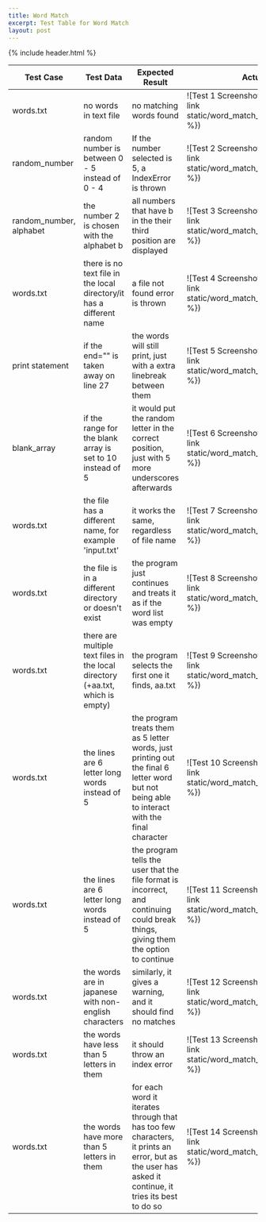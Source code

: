 ```yaml
---
title: Word Match
excerpt: Test Table for Word Match
layout: post
---
```


{% include header.html %}

<style>
.container {
  max-width: 55rem;
}
</style>

| Test Case               | Test Data                                                                      | Expected Result                                                                                                                                      | Actual Result                                                                                |
| ----------------------- | ------------------------------------------------------------------------------ | ---------------------------------------------------------------------------------------------------------------------------------------------------- | -------------------------------------------------------------------------------------------- |
| words.txt               | no words in text file                                                          | no matching words found                                                                                                                              | ![Test 1 Screenshot]({{ site.baseurl }}{% link static/word_match_screenshots/test1.png %})   |
| random_number           | random number is between 0 - 5 instead of 0 - 4                                | If the number selected is 5, a IndexError is thrown                                                                                                  | ![Test 2 Screenshot]({{ site.baseurl }}{% link static/word_match_screenshots/test2.png %})   |
| random_number, alphabet | the number 2 is chosen with the alphabet b                                     | all numbers that have b in the their third position are displayed                                                                                    | ![Test 3 Screenshot]({{ site.baseurl }}{% link static/word_match_screenshots/test3.png %})   |
| words.txt               | there is no text file in the local directory/it has a different name           | a file not found error is thrown                                                                                                                     | ![Test 4 Screenshot]({{ site.baseurl }}{% link static/word_match_screenshots/test4.png %})   |
| print statement         | if the end="" is taken away on line 27                                         | the words will still print, just with a extra linebreak between them                                                                                 | ![Test 5 Screenshot]({{ site.baseurl }}{% link static/word_match_screenshots/test5.png %})   |
| blank_array             | if the range for the blank array is set to 10 instead of 5                     | it would put the random letter in the correct position, just with 5 more underscores afterwards                                                      | ![Test 6 Screenshot]({{ site.baseurl }}{% link static/word_match_screenshots/test6.png %})   |
| words.txt               | the file has a different name, for example 'input.txt'                         | it works the same, regardless of file name                                                                                                           | ![Test 7 Screenshot]({{ site.baseurl }}{% link static/word_match_screenshots/test7.png %})   |
| words.txt               | the file is in a different directory or doesn't exist                          | the program just continues and treats it as if the word list was empty                                                                               | ![Test 8 Screenshot]({{ site.baseurl }}{% link static/word_match_screenshots/test8.png %})   |
| words.txt               | there are multiple text files in the local directory (+aa.txt, which is empty) | the program selects the first one it finds, aa.txt                                                                                                   | ![Test 9 Screenshot]({{ site.baseurl }}{% link static/word_match_screenshots/test9.png %})   |
| words.txt               | the lines are 6 letter long words instead of 5                                 | the program treats them as 5 letter words, just printing out the final 6 letter word but not being able to interact with the final character         | ![Test 10 Screenshot]({{ site.baseurl }}{% link static/word_match_screenshots/test10.png %}) |
| words.txt               | the lines are 6 letter long words instead of 5                                 | the program tells the user that the file format is incorrect, and continuing could break things, giving them the option to continue                  | ![Test 11 Screenshot]({{ site.baseurl }}{% link static/word_match_screenshots/test11.png %}) |
| words.txt               | the words are in japanese with non-english characters                          | similarly, it gives a warning, and it should find no matches                                                                                         | ![Test 12 Screenshot]({{ site.baseurl }}{% link static/word_match_screenshots/test12.png %}) |
| words.txt               | the words have less than 5 letters in them                                     | it should throw an index error                                                                                                                       | ![Test 13 Screenshot]({{ site.baseurl }}{% link static/word_match_screenshots/test13.png %}) |
| words.txt               | the words have more than 5 letters in them                                     | for each word it iterates through that has too few characters, it prints an error, but as the user has asked it continue, it tries its best to do so | ![Test 14 Screenshot]({{ site.baseurl }}{% link static/word_match_screenshots/test14.png %}) |
